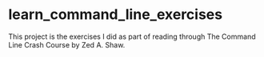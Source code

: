 learn_command_line_exercises
============================

This project is the exercises I did as part of reading through The Command Line Crash Course by Zed A. Shaw. 
